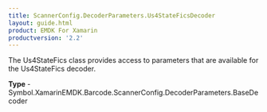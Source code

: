 ```yaml
---
title: ScannerConfig.DecoderParameters.Us4StateFicsDecoder
layout: guide.html 
product: EMDK For Xamarin 
productversion: '2.2' 
---
```

The Us4StateFics class provides access to parameters that are available for the Us4StateFics decoder.

**Type** - Symbol.XamarinEMDK.Barcode.ScannerConfig.DecoderParameters.BaseDecoder




